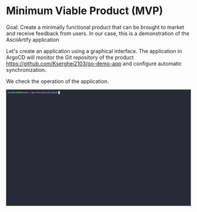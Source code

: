 # Minimum Viable Product (MVP)

Goal: Create a minimally functional product that can be brought to market and receive feedback from users. In our case, this is a demonstration of the AsciiArtify application

Let's create an application using a graphical interface. The application in ArgoCD will monitor the Git repository of the product https://github.com/Kserghei2103/go-demo-app and configure automatic synchronization.

We check the operation of the application.

![asciiartify](asciiartify.gif)